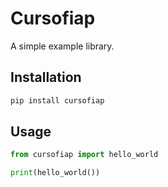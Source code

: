 # Cursofiap

A simple example library.

## Installation

```sh
pip install cursofiap
```

## Usage

```python
from cursofiap import hello_world

print(hello_world())
```
